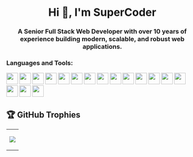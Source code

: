 <h1 align="center">Hi 👋, I'm SuperCoder</h1>
<h3 align="center">A Senior Full Stack Web Developer with over 10 years of experience building modern, scalable, and robust web applications.</h3>

<!-- - 💬 Ask me about **Frontend Web Development, ReactJs, NextJs, CSS, MaterialUI, Python** -->

<!-- - 📫 How to reach me **buildpowerwebs01@gmail.com** -->


<!-- - ⚡ Fun fact **I love to Learn New Thing and Technologies** -->


<h3 align="left">Languages and Tools:</h3>
<div align="left">
<a style="text-decoration:none">
  <img height="30" src="https://img.shields.io/badge/javascript-%23323330.svg?style=for-the-badge&logo=javascript&logoColor=%23F7DF1E" />
</a>
<a style="text-decoration:none">
  <img height="30" src="https://img.shields.io/badge/nextjs-%2320232a.svg?style=for-the-badge&logo=nextdotjs&logoColor=fff" />
</a>

<a style="text-decoration:none">
  <img height="30" src="https://img.shields.io/badge/react-%2320232a.svg?style=for-the-badge&logo=react&logoColor=%2361DAFB" />
</a>
<a style="text-decoration:none">
  <img height="30" src="https://img.shields.io/badge/node.js-6DA55F?style=for-the-badge&logo=node.js&logoColor=white" />
</a>
<a style="text-decoration:none">
  <img height="30" src="https://img.shields.io/badge/typescript-3776AB?logo=typescript&logoColor=fff&style=for-the-badge" />
</a>

<a style="text-decoration:none">
  <img height="30" src="https://img.shields.io/badge/express-%2320232a?logo=express&logoColor=fff&style=for-the-badge" />
</a>

<a style="text-decoration:none">
  <img height="30" src="https://img.shields.io/badge/mongodb-4FC08D?logo=mongodb&logoColor=fff&style=for-the-badge" />
</a>
<a style="text-decoration:none">
  <img height="30" src="https://img.shields.io/badge/Python-3776AB?logo=python&logoColor=fff&style=for-the-badge" />
</a>
<a style="text-decoration:none">
  <img height="30" src="https://img.shields.io/badge/MaterialUI-blue?logo=mui&logoColor=fff&style=for-the-badge" />
</a>
<a style="text-decoration:none">
  <img height="30" src="https://img.shields.io/badge/github-%2320232a?logo=github&logoColor=fff&style=for-the-badge" />
</a>
<a style="text-decoration:none">
  <img height="30" src="https://img.shields.io/badge/heroku-3776AB?logo=heroku&logoColor=fff&style=for-the-badge" />
</a>
<a style="text-decoration:none">
  <img height="30" src="https://img.shields.io/badge/netlify-6DA55F?logo=netlify&logoColor=fff&style=for-the-badge" />
</a>
<a style="text-decoration:none">
  <img height="30" src="https://img.shields.io/badge/html5-red?logo=html5&logoColor=fff&style=for-the-badge" />
</a>
<a style="text-decoration:none">
  <img height="30" src="https://img.shields.io/badge/css3-blue?logo=css3&logoColor=fff&style=for-the-badge" />
</a>
<a style="text-decoration:none">
  <img height="30" src="https://img.shields.io/badge/Git-red?logo=git&logoColor=fff&style=for-the-badge" />
</a>
<a style="text-decoration:none">
  <img height="30" src="https://img.shields.io/badge/Sass-E75480?logo=sass&logoColor=fff&style=for-the-badge" />
</a>
  
<a style="text-decoration:none">
  <img height="30" src="https://img.shields.io/badge/Vuejs-6DA55F?logo=vue.js&logoColor=fff&style=for-the-badge" />
</a>
</div>


##  🏆 GitHub Trophies

<table>
<tr>
  <td align="center">
  <p align="center">
    <a href="https://github.com/buildpowerwebs">
      <img align="center" src="https://github-readme-stats.vercel.app/api/top-langs?username=supercoder&show_icons=true&theme=radical&locale=en&layout=compact"/>
    </a>
    </td>
<!--     <td align="center"> -->
<!--     <a href="https://github.com/Yashkapure06"> -->
<!--      ![Yash's github stats](https://github-readme-stats.vercel.app/api?username=yashkapure06&show_icons=true&theme=radical&locale=en) -->
<!--       <img align="center" height="190px" src="https://github-readme-stats.vercel.app/api?username=yashkapure06&show_icons=true&theme=radical&locale=en"/> -->
<!--     </a> -->
  </p>
 </tr>
</table>

                                                                                                        
